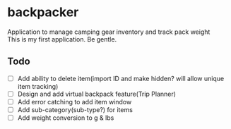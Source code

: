 # backpacker
Application to manage camping gear inventory and track pack weight  
This is my first application. Be gentle.

## Todo
- [ ] Add ability to delete item(import ID and make hidden? will allow unique item tracking)  
- [ ] Design and add virtual backpack feature(Trip Planner)  
- [ ] Add error catching to add item window  
- [ ] Add sub-category(sub-type?) for items
- [ ] Add weight conversion to g & lbs
